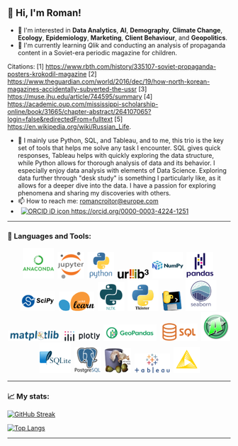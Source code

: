 ## 👋 Hi, I'm Roman!

- 👀 I'm interested in **Data Analytics**, **AI**, **Demography**, **Climate Change**, **Ecology**, **Epidemiology**, **Marketing**, **Client Behaviour**, and **Geopolitics**.
- 🌱 I'm currently learning *Qlik* and conducting an analysis of propaganda content in a Soviet-era periodic magazine for children.

Citations:
[1] https://www.rbth.com/history/335107-soviet-propaganda-posters-krokodil-magazine
[2] https://www.theguardian.com/world/2016/dec/19/how-north-korean-magazines-accidentally-subverted-the-ussr
[3] https://muse.jhu.edu/article/744595/summary
[4] https://academic.oup.com/mississippi-scholarship-online/book/31665/chapter-abstract/264107065?login=false&redirectedFrom=fulltext
[5] https://en.wikipedia.org/wiki/Russian_Life.
- 💞️ I mainly use Python, SQL, and Tableau, and to me, this trio is the key set of tools that helps me solve any task I encounter. SQL gives quick responses, Tableau helps with quickly exploring the data structure, while Python allows for thorough analysis of data and its behavior. I especially enjoy data analysis with elements of Data Science. Exploring data further through "desk study" is something I particularly like, as it allows for a deeper dive into the data. I have a passion for exploring phenomena and sharing my discoveries with others.
- 📫 How to reach me: romancroitor@europe.com
-   <a
    id="cy-effective-orcid-url"
    class="underline"
     href="https://orcid.org/0000-0003-4224-1251"
     target="orcid.widget"
     rel="me noopener noreferrer"
     style="vertical-align: top">
     <img
        src="https://orcid.org/sites/default/files/images/orcid_16x16.png"
        style="width: 1em; margin-inline-start: 0.5em"
        alt="ORCID iD icon"/>
      https://orcid.org/0000-0003-4224-1251
    </a>

--------------


### :wrench: Languages and Tools:

<div style="text-align: center;">
  <img src="https://github.com/devicons/devicon/blob/master/icons/anaconda/anaconda-original-wordmark.svg" title="Anaconda" alt="Anaconda" width="70" height="70"/>&nbsp;
  <img src="https://github.com/devicons/devicon/blob/master/icons/jupyter/jupyter-original-wordmark.svg" title="Jupyter" alt="Jupyter" width="60" height="60"/>&nbsp;
  <img src="https://github.com/devicons/devicon/blob/master/icons/python/python-original-wordmark.svg"  title="Python" alt="Python" width="60" height="60"/>&nbsp;
  <img src="https://github.com/Praemuntiacus/Praemuntiacus/blob/main/urllib.png" title="URLlib" alt="URLlib" { : width="70"} />&nbsp;
  <img src="https://github.com/devicons/devicon/blob/master/icons/numpy/numpy-original-wordmark.svg" title="Numpy" alt="Numpy" width="70" height="60"/>&nbsp;
  <img src="https://github.com/devicons/devicon/blob/master/icons/pandas/pandas-original-wordmark.svg" title="Pandas" alt="Pandas" width="60" height="60"/>&nbsp;
  <img src="https://github.com/Praemuntiacus/Praemuntiacus/blob/main/scipy.png" title="SciPy" alt="SciPy" { : width="80" } />&nbsp;
  <img src="https://github.com/Praemuntiacus/Praemuntiacus/blob/main/2560px-Scikit_learn_logo_small.svg.png" title="Scikit-Learn" alt="Scikit-Learn" { : width="80"}/>&nbsp;
  <img src="https://github.com/Praemuntiacus/Praemuntiacus/blob/main/NLTK.png" title="NLTK" alt="NLTK" { : width="60" }/>&nbsp;
  <img src="https://github.com/Praemuntiacus/Praemuntiacus/blob/main/tkinter.png" title="tkinter" alt="tkinter" { : width="70"}/>&nbsp;
  <img src="https://github.com/Praemuntiacus/Praemuntiacus/blob/main/pyinstaller.png" title="Pyinstaller" alt="Pyinstaller" { : width="45"} />&nbsp;
  <img src="https://github.com/Praemuntiacus/Praemuntiacus/blob/main/seaborn.png" title="Seaborn" alt="Seaborn" { : width="70"}/>&nbsp;
  <img src="https://github.com/Praemuntiacus/Praemuntiacus/blob/main/matplotlib.png" title="Matplotlib" alt="Matplotlib" { : width="120"}/>&nbsp;
  <img src="https://github.com/Praemuntiacus/Praemuntiacus/blob/main/plotly.png" title="Plotly" alt="Plotly" { : width="80"} />&nbsp;
  <img src="https://github.com/Praemuntiacus/Praemuntiacus/blob/main/geopandas_logo.png" title="Geopandas" alt="Geopandas" { : width="120"} />&nbsp;
  <img src="https://github.com/Praemuntiacus/Praemuntiacus/blob/main/SQL.png" title="SQL" alt="SQL" { : width="85"}/>&nbsp;
  <img src="https://github.com/Praemuntiacus/Praemuntiacus/blob/main/power_architect.png" title="PowerArchitect" alt="PowerArchitect" { : width="65"}/>&nbsp;
  <img src="https://github.com/devicons/devicon/blob/master/icons/sqlite/sqlite-original-wordmark.svg" title="SQLite" alt="SQLite" width="70" height="70"/>&nbsp;
  <img src="https://github.com/devicons/devicon/blob/master/icons/postgresql/postgresql-original-wordmark.svg" title="PostgreSQL" alt="PostgreSQL" width="60" height="60"/>&nbsp;
  <img src="https://github.com/Praemuntiacus/Praemuntiacus/blob/main/squirrel-sql.png" title="SQuirreL" alt="SQuirreL" { : width="60"}/>&nbsp;
  <img src="https://github.com/Praemuntiacus/Praemuntiacus/blob/main/Tableau-Emblem.png" title="Tableau" alt="Tableau" { : width="80"}/>&nbsp;
  <img src="https://github.com/Praemuntiacus/Praemuntiacus/blob/main/KNIME.png" title="KNIME" alt="KNIME" width="60" height="60"/>&nbsp;
</div>

----------------------


### :chart_with_upwards_trend: My stats:

[![GitHub Streak](http://github-readme-streak-stats.herokuapp.com?user=Praemuntiacus&theme=default_repocard&background=FFFFFF)](https://git.io/streak-stats)

[![Top Langs](https://github-readme-stats.vercel.app/api/top-langs/?username=Praemuntiacus&layout=compact&theme=default_repocard)](https://github.com/anuraghazra/github-readme-stats)


------------------------------

<div style="text-align: center;">
    <img src="https://komarev.com/ghpvc/?username=Praemuntiacus&style=flat-square&color=blue" alt=""/>
</div>


<!---
Praemuntiacus/Praemuntiacus is a ✨ special ✨ repository because its `README.md` (this file) appears on your GitHub profile.
You can click the Preview link to take a look at your changes.
--->
